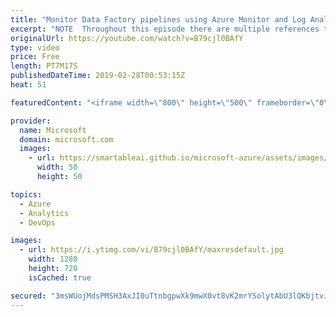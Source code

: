 ```yaml
---
title: "Monitor Data Factory pipelines using Azure Monitor and Log Analytics | Azure Friday"
excerpt: "NOTE  Throughout this episode there are multiple references to Operations Management Suite; however, this solution actually uses Azure Monitor and Log Analytics.  Gaurav Malhotra joins Scott Hanselman to discuss Azure Data Factory (ADF) integration with Azure Monitor, which enables you to route your"
originalUrl: https://youtube.com/watch?v=B79cjl0BAfY
type: video
price: Free
length: PT7M17S
publishedDateTime: 2019-02-28T00:53:15Z
heat: 51

featuredContent: "<iframe width=\"800\" height=\"500\" frameborder=\"0\" src=\"https://www.youtube.com/embed/B79cjl0BAfY\" allow=\"accelerometer; autoplay; encrypted-media; gyroscope; picture-in-picture\" allowfullscreen></iframe>"

provider:
  name: Microsoft
  domain: microsoft.com
  images:
    - url: https://smartableai.github.io/microsoft-azure/assets/images/organizations/microsoft.com-50x50.jpg
      width: 50
      height: 50

topics:
  - Azure
  - Analytics
  - DevOps

images:
  - url: https://i.ytimg.com/vi/B79cjl0BAfY/maxresdefault.jpg
    width: 1280
    height: 720
    isCached: true

secured: "3msWUojMdsPMSH3AxJI0uTtnbgpwXk9mwX0vt8vK2mrYSolytAbU3lQKbjtvJZbIMR9wEUUUzPNlpYoK1+24p7hvv3IrDBTZwuLZDefCPqtyoTh47Fsb1J+iQOvK9lefm+w/ZFRVY6LLFs8uahuWZrjKWcJz40vd82bpbZO98OCmZhgdTrBg4cFJXCWd4ivX5xLqxyUrzWiqqBXVTtnz7EeAmvkL/eA60voSPrj9cZTHwFF2MgWKXBkDASetD34dVC7cy/UPTY98kUuR8+q99FagND3ysvKRwVnepcHKys4YvOHxaFQ74IfB6w/3WOANfiT8P2XAR3CxnDhrkyPF+98Jm/J24VhgJEDyTC7qSaAVpXrcBRuEUsUHIniI0glmzvWBoGGpbAIkXu9d8+PCIw==;r4t4+QG4Gi1T/veM0rdyOg=="
---
```



